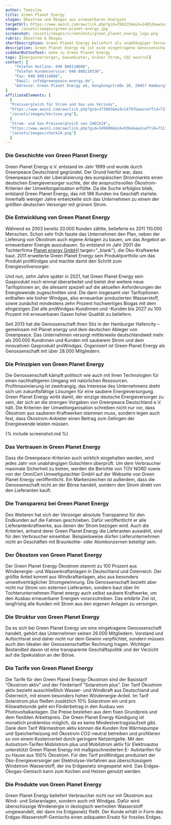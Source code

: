 ```yaml
---
author: Tomislav
title: Green Planet Energy
slogan: Ökostrom und Ökogas aus erneuerbaren Energien
targetUrl: https://www.awin1.com/awclick.php?gid=359225&mid=14852&awinaffid=731132&linkid=2355126&clickref=
image: /assets/images/green-planet-energy.jpg
screenshot: /assets/images/screenshots/green_planet_energy_logo.png
rubric: Ökostrom & Ökogas
shortDescription: Green Planet Energy beliefert als unabhängiger Versorger seine Kunden deutschlandweit mit Ökostom und Ökogas aus 100 Prozent erneuerbaren Energien.
description: Green Planet Energy eG ist eine eingetragene Genossenschaft und ein deutscher Energieversorger. Unter anderem ist es die erklärte Vision der unabhängigen Genossenschaft, bundesweit allen Bürgern möglichst umweltfreundlich gewonnene Energie bereitzustellen. Beim Strom von Green Planet Energy handelt es sich zu 100 Prozent um Ökostrom aus erneuerbaren Energiequellen.
sidebarButtonText: Gehe zu Green Planet Energy
tags: [Energieversorger, Gasanbieter, Grüner Strom, CO2 neutral]
contact: [
    "Telefon Hotline: 040 808110600",
    "Telefon Kundenservice: 040 808110330",
    "Fax: 040 808110666",
    "Email: info@greenpeace-energy.de",
    "Adresse: Green Planet Energy eG, Hongkongstraße 10, 20457 Hamburg"
]
affiliateElements: [
  [
  "Preisvergleich für Strom und Gas von Verivox", 
  "https://www.awin1.com/awclick.php?gid=373003&mid=14797&awinaffid=731132&linkid=2482504&clickref=", 
  "/assets/images/Verivox.png"],
  [
  "Strom- und Gas-Preisvergleich von CHECK24", 
  "https://www.awin1.com/awclick.php?gid=349609&mid=9364&awinaffid=731132&linkid=2275212&clickref=", 
  "/assets/images/check24.png"]
  ]
---
```


### Die Geschichte von Green Planet Energy

Green Planet Energy e.V. entstand im Jahr 1999 und wurde durch Greenpeace Deutschland gegründet. Der Grund hierfür war, dass Greenpeace nach der Liberalisierung des europäischen Strommarkts einen deutschen Energieversorger suchte, der die anspruchsvollen Ökostrom-Kriterien der Umweltorganisation erfüllte. Da die Suche erfolglos blieb, entstand Green Planet Energy, das mit 186 Kunden ins Geschäft startete. Innerhalb weniger Jahre entwickelte sich das Unternehmen zu einem der größten deutschen Versorger mit grünem Strom.

### Die Entwicklung von Green Planet Energy

Während es 2003 bereits 20.000 Kunden zählte, belieferte es 2011 110.000 Menschen. Schon sehr früh fasste das Unternehmen den Plan, neben der Lieferung von Ökostrom auch eigene Anlagen zu bauen, um das Angebot an erneuerbarer Energie auszubauen. So entstand im Jahr 2001 die Tochterfirma [Planet energy GmbH](https://www.planet-energy.de/unternehmen/ueber-uns.html){:target="_blank"}, die Öko-Kraftwerke baut. 2011 erweiterte Green Planet Energy sein Produktportfolio um das Produkt proWindgas und machte damit den Schritt zum Energievollversorger.

Und nun, zehn Jahre später in 2021, hat Green Planet Energy sein Gasprodukt noch einmal überarbeitet und bietet drei weitere neue Tarifoptionen an, die allesamt speziell auf die aktuellen Anforderungen der Energiewende zugeschnitten sind. Die dann insgesamt vier Tarifoptionen enthalten wie bisher Windgas, also erneuerbar produzierten Wasserstoff, sowie zunächst mindestens zehn Prozent hochwertiges Biogas mit dem ehrgeizigen Ziel alle proWindgas-Kundinnen und -Kunden bis 2027 zu 100 Prozent mit erneuerbaren Gasen hoher Qualität zu beliefern.

Seit 2013 hat die Genossenschaft ihren Sitz in der Hamburger Hafencity – gemeinsam mit Planet energy und dem deutschen Ableger von Greenpeace. Das Unternehmen versorgt mittlerweile deutschlandweit mehr als 200.000 Kundinnen und Kunden mit sauberem Strom und dem innovativen Gasprodukt proWindgas. Organisiert ist Green Planet Energy als Genossenschaft mit über 28.000 Mitgliedern.

### Die Prinzipien von Green Planet Energy

Die Genossenschaft kämpft politisch wie auch mit ihren Technologien für einen nachhaltigeren Umgang mit natürlichen Ressourcen. Profitmaximierung ist zweitrangig, das Interesse des Unternehmens dreht sich um zukunftsfähige Lösungen für eine saubere Energieversorgung. Green Planet Energy wirbt damit, der einzige deutsche Energieversorger zu sein, der sich an die strengen Vorgaben von Greenpeace Deutschland e.V. hält. Die Kriterien der Umweltorganisation schreiben nicht nur vor, dass Ökostrom aus sauberen Kraftwerken stammen muss, sondern legen auch fest, dass Ökostrom-Anbieter einen Beitrag zum Gelingen der Energiewende leisten müssen. 

{% include screenshot.md %}

### Das Vertrauen in Green Planet Energy

Dass die Greenpeace-Kriterien auch wirklich eingehalten werden, wird jedes Jahr von unabhängigen Gutachtern überprüft. Um dem Verbraucher maximale Sicherheit zu bieten, werden die Berichte von TÜV NORD sowie von der OmniCert Umweltgutachter GmbH auf der Webseite von Green Planet Energy veröffentlicht. Ein Markenzeichen ist außerdem, dass die Genossenschaft nicht an der Börse handelt, sondern den Strom direkt von den Lieferanten kauft. 

### Die Transparenz bei Green Planet Energy

Des Weiteren hat sich der Versorger absolute Transparenz für den Endkunden auf die Fahnen geschrieben. Dafür veröffentlicht er alle Lieferantenkraftwerke, aus denen der Strom bezogen wird. Auch die Kriterien, anhand derer Green Planet Energy die Lieferanten auswählt, sind für den Verbraucher einsehbar. Beispielsweise dürfen Lieferunternehmen nicht an Geschäften mit Braunkohle- oder Atomkonzernen beteiligt sein. 

### Der Ökostom von Green Planet Energy

Der Green Planet Energy Ökostrom stammt zu 100 Prozent aus Windenergie- und Wasserkraftanlagen in Deutschland und Österreich. Der größte Anteil kommt aus Windkraftanlagen, also aus besonders umweltverträglicher Stromgewinnung. Die Genossenschaft bezieht aber nicht nur Strom von externen Lieferanten, sondern baut über ihr Tochterunternehmen Planet energy auch selbst saubere Kraftwerke, um den Ausbau erneuerbarer Energien voranzutreiben. Das erklärte Ziel ist, langfristig alle Kunden mit Strom aus den eigenen Anlagen zu versorgen. 

### Die Struktur von Green Planet Energy

Da es sich bei Green Planet Energy um eine eingetragene Genossenschaft handelt, gehört das Unternehmen seinen 26.000 Mitgliedern. Vorstand und Aufsichtsrat sind daher nicht nur dem Gewinn verpflichtet, sondern müssen auch den Idealen der Genossenschaftler Rechnung tragen. Wichtiger Bestandteil davon ist eine transparente Geschäftspolitik und der Verzicht auf die Spekulation an der Börse.

### Die Tarife von Green Planet Energy

Die Tarife für den Green Planet Energy Ökostrom sind der Basistarif “Ökostrom aktiv” und der Fördertarif “Solarstrom plus”. Der Tarif Ökostrom aktiv bezieht ausschließlich Wasser- und Windkraft aus Deutschland und Österreich, mit einem besonders hohen Windenergie-Anteil. Im Tarif Solarstrom plus fließen zusätzlich 10% Solarstrom ein und pro Kilowattstunde geht ein Förderbetrag in den Ausbau von Photovoltaikanlagen. Die Preise bestehen aus dem fixen Grundpreis und dem flexiblen Arbeitspreis. Die Green Planet Energy Kündigung ist monatlich problemlos möglich, da es keine Mindestvertragslaufzeit gibt.
Dank dem Tarif Wärmestrom aktiv können die Kunden ihre Wärmepumpe und Speicherheizung mit Ökostrom CO2-neutral betreiben und profitieren so von einem Kostenvorteil durch geringere Netzentgelte. Mit den Autostrom-Tarifen Mobilstrom plus und Mobilstrom aktiv für Elektroautos unterstützt Green Planet Energy mit maßgeschneiderten E- Autotarifen für zu Hause aus 100% Ökostrom. Für den Tarif proWindgas produziert der Öko-Energieversorger per Elektrolyse-Verfahren aus überschüssigem Windstrom Wasserstoff, der ins Erdgasnetz eingespeist wird. Das Erdgas-Ökogas-Gemisch kann zum Kochen und Heizen genutzt werden.

### Die Produkte von Green Planet Energy
Green Planet Energy beliefert Verbraucher nicht nur mit Ökostrom aus Wind- und Solaranlagen, sondern auch mit Windgas. Dafür wird überschüssige Windenergie in ökologisch wertvollen Wasserstoff umgewandelt, der dann ins Erdgasnetz fließt. Der Kunde erhält in Form des Erdgas-Wasserstoff-Gemischs einen adäquaten Ersatz für fossiles Erdgas.

